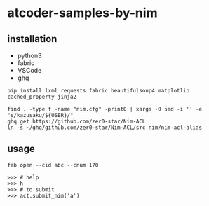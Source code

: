 # atcoder-samples-by-nim

## installation

- python3
- fabric
- VSCode
- ghq

```
pip install lxml requests fabric beautifulsoup4 matplotlib cached_property jinja2
```

```
find . -type f -name "nim.cfg" -print0 | xargs -0 sed -i '' -e "s/kazusaku/${USER}/"
ghq get https://github.com/zer0-star/Nim-ACL
ln -s ~/ghq/github.com/zer0-star/Nim-ACL/src nim/nim-acl-alias
```

## usage

```
fab open --cid abc --cnum 170

>>> # help
>>> h
>>> # to submit
>>> act.submit_nim('a')
```
